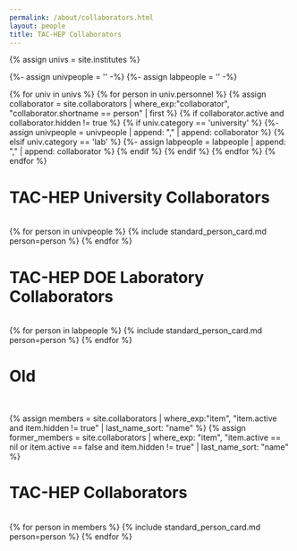 ```yaml
---
permalink: /about/collaborators.html
layout: people
title: TAC-HEP Collaborators
---
```


{% assign univs = site.institutes %}

{%- assign univpeople = '' -%}
{%- assign labpeople = '' -%}

{% for univ in univs %}
  {% for person in univ.personnel %}
    {% assign collaborator = site.collaborators | where_exp:"collaborator", "collaborator.shortname == person"
| first %}
    {% if collaborator.active and collaborator.hidden != true %}
      {% if univ.category == 'university' %}
        {%- assign univpeople = univpeople | append: "," | append: collaborator  %}
      {% elsif univ.category == 'lab' %}
        {%- assign labpeople = labpeople | append: "," | append: collaborator  %}
      {% endif %}
    {% endif %}
  {% endfor %}
{% endfor %}

<h1>TAC-HEP University Collaborators</h1><br>

<div class="container-fluid">
  <div class="row">
    {% for person in univpeople %}
       {% include standard_person_card.md person=person %}
    {% endfor %}
  </div>
</div>

<h1>TAC-HEP DOE Laboratory Collaborators</h1><br>

<div class="container-fluid">
  <div class="row">
    {% for person in labpeople %}
       {% include standard_person_card.md person=person %}
    {% endfor %}
  </div>
</div>


<h1>Old</h1><br>

{% assign members = site.collaborators | where_exp:"item", "item.active and item.hidden != true"
                                     | last_name_sort: "name" %}
{% assign former_members = site.collaborators | where_exp: "item", "item.active == nil or item.active == false and item.hidden != true"
                                  | last_name_sort: "name" %}


<h1>TAC-HEP Collaborators</h1><br>

<div class="container-fluid">
<div class="row">
{% for person in members %}
    {% include standard_person_card.md person=person %}
{% endfor %}
</div>
</div>



